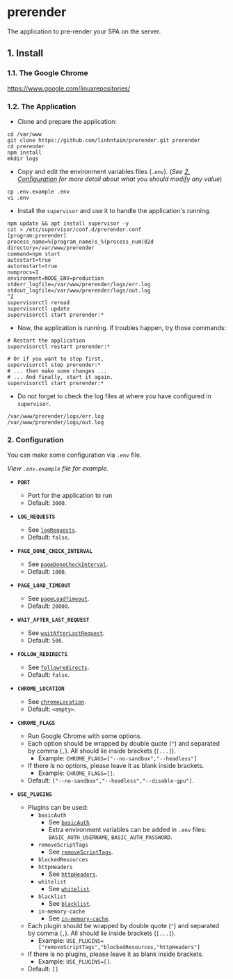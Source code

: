 # prerender

The application to pre-render your SPA on the server.

## 1. Install

### 1.1. The Google Chrome

https://www.google.com/linuxrepositories/

### 1.2. The Application

- Clone and prepare the application:

```shell script
cd /var/www
git clone https://github.com/linhntaim/prerender.git prerender
cd prerender
npm install
mkdir logs
```

- Copy and edit the environment variables files (`.env`). (*See [2. Configuration](#2-configuration) for more detail about what you should modify any value*)

```shell script
cp .env.example .env
vi .env
```

- Install the `supervisor` and use it to handle the application's running.

```shell script
npm update && apt install supervisor -y
cat > /etc/supervisor/conf.d/prerender.conf
[program:prerender]
process_name=%(program_name)s_%(process_num)02d
directory=/var/www/prerender
command=npm start
autostart=true
autorestart=true
numprocs=1
environment=NODE_ENV=production
stderr_logfile=/var/www/prerender/logs/err.log
stdout_logfile=/var/www/prerender/logs/out.log
^Z
supervisorctl reread
supervisorctl update
supervisorctl start prerender:*
```

- Now, the application is running. If troubles happen, try those commands:

```shell script
# Restart the application
supervisorctl restart prerender:*

# Or if you want to stop first,
supervisorctl stop prerender:*
# ... then make some changes ...
# ... And finally, start it again.
supervisorctl start prerender:*
``` 

- Do not forget to check the log files at where you have configured in `supervisor`.

```shell script
/var/www/prerender/logs/err.log
/var/www/prerender/logs/out.log
```

### 2. Configuration

You can make some configuration via `.env` file. 

*View `.env.example` file for example.*
        
- **`PORT`**
    
    - Port for the application to run
    - Default: `3000`.
    
- **`LOG_REQUESTS`**

    - See [`logRequests`](https://github.com/prerender/prerender#logrequests).
    - Default: `false`.
    
- **`PAGE_DONE_CHECK_INTERVAL`**

    - See [`pageDoneCheckInterval`](https://github.com/prerender/prerender#pagedonecheckinterval).
    - Default: `1000`.
    
- **`PAGE_LOAD_TIMEOUT`**

    - See [`pageLoadTimeout`](https://github.com/prerender/prerender#pageloadtimeout).
    - Default: `20000`.
    
- **`WAIT_AFTER_LAST_REQUEST`**

    - See [`waitAfterLastRequest`](https://github.com/prerender/prerender#waitafterlastrequest).
    - Default: `500`.
    
- **`FOLLOW_REDIRECTS`**

    - See [`followredirects`](https://github.com/prerender/prerender#followRedirects).
    - Default: `false`.
    
- **`CHROME_LOCATION`**

    - See [`chromeLocation`](https://github.com/prerender/prerender#chromelocation).
    - Default: `<empty>`.
    
- **`CHROME_FLAGS`**

    - Run Google Chrome with some options.
    - Each option should be wrapped by double quote (`"`) and separated by comma (`,`). All should lie inside brackets (`[...]`).
        - Example: `CHROME_FLAGS=["--no-sandbox","--headless"]`
    - If there is no options, please leave it as blank inside brackets.
        - Example: `CHROME_FLAGS=[]`.
    - Default: `["--no-sandbox","--headless","--disable-gpu"]`.

- **`USE_PLUGINS`**
    
    - Plugins can be used:
        - `basicAuth`
            - See [`basicAuth`](https://github.com/prerender/prerender#basicauth).
            - Extra environment variables can be added in `.env` files: `BASIC_AUTH_USERNAME`, `BASIC_AUTH_PASSWORD`.
        - `removeScriptTags`
            - See [`removeScriptTags`](https://github.com/prerender/prerender#removescripttags).
        - `blockedResources`
        - `httpHeaders`
            - See [`httpHeaders`](https://github.com/prerender/prerender#httpheaders).
        - `whitelist`
            - See [`whitelist`](https://github.com/prerender/prerender#whitelist).
        - `blacklist`
            - See [`blacklist`](https://github.com/prerender/prerender#blacklist).
        - `in-memory-cache`
            - See [`in-memory-cache`](https://github.com/prerender/prerender#in-memory-cache).
    - Each plugin should be wrapped by double quote (`"`) and separated by comma (`,`). All should lie inside brackets (`[...]`).
        - Example: `USE_PLUGINS=["removeScriptTags","blockedResources,"httpHeaders"]`
    - If there is no plugins, please leave it as blank inside brackets.
        - Example: `USE_PLUGINS=[]`.
    - Default: `[]`